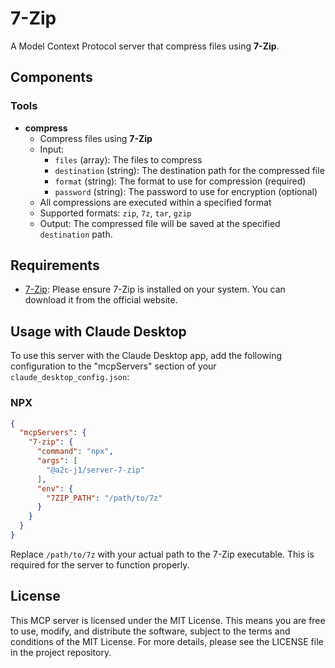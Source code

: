 # 7-Zip

A Model Context Protocol server that compress files using **7-Zip**. 

## Components

### Tools

- **compress**
  - Compress files using **7-Zip**
  - Input:
    - `files` (array): The files to compress
    - `destination` (string): The destination path for the compressed file
    - `format` (string): The format to use for compression (required)
    - `password` (string): The password to use for encryption (optional)
  - All compressions are executed within a specified format
  - Supported formats: `zip`, `7z`, `tar`, `gzip`
  - Output: The compressed file will be saved at the specified `destination` path.

## Requirements

- [7-Zip](https://www.7-zip.org/): Please ensure 7-Zip is installed on your system. You can download it from the official website.


## Usage with Claude Desktop

To use this server with the Claude Desktop app, add the following configuration to the "mcpServers" section of your `claude_desktop_config.json`:


### NPX

```json
{
  "mcpServers": {
    "7-zip": {
      "command": "npx",
      "args": [
        "@a2c-j1/server-7-zip"
      ],
      "env": {
        "7ZIP_PATH": "/path/to/7z"
      }
    }
  }
}

```


Replace `/path/to/7z` with your actual path to the 7-Zip executable. This is required for the server to function properly.

## License

This MCP server is licensed under the MIT License. This means you are free to use, modify, and distribute the software, subject to the terms and conditions of the MIT License. For more details, please see the LICENSE file in the project repository.